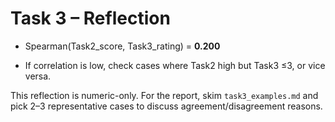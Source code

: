 # Task 3 – Reflection

- Spearman(Task2_score, Task3_rating) = **0.200**

- If correlation is low, check cases where Task2 high but Task3 ≤3, or vice versa.

This reflection is numeric-only. For the report, skim `task3_examples.md` and pick 2–3 representative cases to discuss agreement/disagreement reasons.